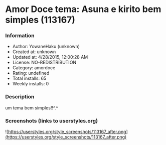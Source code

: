 # Amor Doce tema: Asuna e kirito bem simples (113167)

### Information
- Author: YowaneHaku (unknown)
- Created at: unknown
- Updated at: 4/28/2015, 12:00:28 AM
- License: NO-REDISTRIBUTION
- Category: amordoce
- Rating: undefined
- Total installs: 65
- Weekly installs: 0


### Description
um tema  bem simples!!^.^


### Screenshots (links to userstyles.org)
![https://userstyles.org/style_screenshots/113167_after.png](https://userstyles.org/style_screenshots/113167_after.png)


